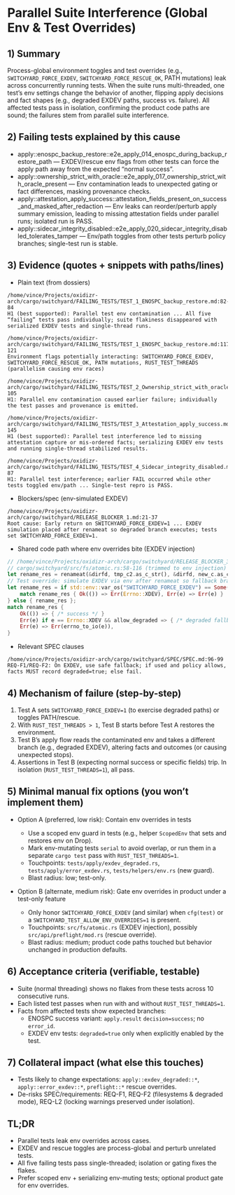 # Parallel Suite Interference (Global Env & Test Overrides)

## 1) Summary

Process-global environment toggles and test overrides (e.g., `SWITCHYARD_FORCE_EXDEV`, `SWITCHYARD_FORCE_RESCUE_OK`, PATH mutations) leak across concurrently running tests. When the suite runs multi-threaded, one test’s env settings change the behavior of another, flipping apply decisions and fact shapes (e.g., degraded EXDEV paths, success vs. failure). All affected tests pass in isolation, confirming the product code paths are sound; the failures stem from parallel suite interference.

## 2) Failing tests explained by this cause

- apply::enospc_backup_restore::e2e_apply_014_enospc_during_backup_restore_path — EXDEV/rescue env flags from other tests can force the apply path away from the expected “normal success”.
- apply::ownership_strict_with_oracle::e2e_apply_017_ownership_strict_with_oracle_present — Env contamination leads to unexpected gating or fact differences, masking provenance checks.
- apply::attestation_apply_success::attestation_fields_present_on_success_and_masked_after_redaction — Env leaks can reorder/perturb apply summary emission, leading to missing attestation fields under parallel runs; isolated run is PASS.
- apply::sidecar_integrity_disabled::e2e_apply_020_sidecar_integrity_disabled_tolerates_tamper — Env/path toggles from other tests perturb policy branches; single-test run is stable.

## 3) Evidence (quotes + snippets with paths/lines)

- Plain text (from dossiers)

```text
/home/vince/Projects/oxidizr-arch/cargo/switchyard/FAILING_TESTS/TEST_1_ENOSPC_backup_restore.md:82-84
H1 (best supported): Parallel test env contamination ... All five “failing” tests pass individually; suite flakiness disappeared with serialized EXDEV tests and single-thread runs.

/home/vince/Projects/oxidizr-arch/cargo/switchyard/FAILING_TESTS/TEST_1_ENOSPC_backup_restore.md:117-121
Environment flags potentially interacting: SWITCHYARD_FORCE_EXDEV, SWITCHYARD_FORCE_RESCUE_OK, PATH mutations, RUST_TEST_THREADS (parallelism causing env races)

/home/vince/Projects/oxidizr-arch/cargo/switchyard/FAILING_TESTS/TEST_2_Ownership_strict_with_oracle_present.md:103-105
H1: Parallel env contamination caused earlier failure; individually the test passes and provenance is emitted.

/home/vince/Projects/oxidizr-arch/cargo/switchyard/FAILING_TESTS/TEST_3_Attestation_apply_success.md:142-145
H1 (best supported): Parallel test interference led to missing attestation capture or mis-ordered facts; serializing EXDEV env tests and running single-thread stabilized results.

/home/vince/Projects/oxidizr-arch/cargo/switchyard/FAILING_TESTS/TEST_4_Sidecar_integrity_disabled.md:85-87
H1: Parallel test interference; earlier FAIL occurred while other tests toggled env/path ... Single‑test repro is PASS.
```

- Blockers/spec (env-simulated EXDEV)

```text
/home/vince/Projects/oxidizr-arch/cargo/switchyard/RELEASE_BLOCKER_1.md:21-37
Root cause: Early return on SWITCHYARD_FORCE_EXDEV=1 ... EXDEV simulation placed after renameat so degraded branch executes; tests set SWITCHYARD_FORCE_EXDEV=1.
```

- Shared code path where env overrides bite (EXDEV injection)

```rust
// /home/vince/Projects/oxidizr-arch/cargo/switchyard/RELEASE_BLOCKER_3.md — B.1 excerpt mirrors code
// cargo/switchyard/src/fs/atomic.rs:58-116 (trimmed to env injection)
let rename_res = renameat(&dirfd, tmp_c2.as_c_str(), &dirfd, new_c.as_c_str());
// Test override: simulate EXDEV via env after renameat so fallback branch executes
let rename_res = if std::env::var_os("SWITCHYARD_FORCE_EXDEV") == Some(std::ffi::OsString::from("1")) {
    match rename_res { Ok(()) => Err(Errno::XDEV), Err(e) => Err(e) }
} else { rename_res };
match rename_res {
    Ok(()) => { /* success */ }
    Err(e) if e == Errno::XDEV && allow_degraded => { /* degraded fallback */ }
    Err(e) => Err(errno_to_io(e)),
}
```

- Relevant SPEC clauses

```text
/home/vince/Projects/oxidizr-arch/cargo/switchyard/SPEC/SPEC.md:96-99
REQ-F1/REQ-F2: On EXDEV, use safe fallback; if used and policy allows, facts MUST record degraded=true; else fail.
```

## 4) Mechanism of failure (step-by-step)

1) Test A sets `SWITCHYARD_FORCE_EXDEV=1` (to exercise degraded paths) or toggles PATH/rescue.
2) With `RUST_TEST_THREADS > 1`, Test B starts before Test A restores the environment.
3) Test B’s apply flow reads the contaminated env and takes a different branch (e.g., degraded EXDEV), altering facts and outcomes (or causing unexpected stops).
4) Assertions in Test B (expecting normal success or specific fields) trip. In isolation (`RUST_TEST_THREADS=1`), all pass.

## 5) Minimal manual fix options (you won’t implement them)

- Option A (preferred, low risk): Contain env overrides in tests
  - Use a scoped env guard in tests (e.g., helper `ScopedEnv` that sets and restores env on Drop).
  - Mark env-mutating tests `serial` to avoid overlap, or run them in a separate `cargo test` pass with `RUST_TEST_THREADS=1`.
  - Touchpoints: `tests/apply/exdev_degraded.rs`, `tests/apply/error_exdev.rs`, `tests/helpers/env.rs` (new guard).
  - Blast radius: low; test-only.

- Option B (alternate, medium risk): Gate env overrides in product under a test-only feature
  - Only honor `SWITCHYARD_FORCE_EXDEV` (and similar) when `cfg(test)` or a `SWITCHYARD_TEST_ALLOW_ENV_OVERRIDES=1` is present.
  - Touchpoints: `src/fs/atomic.rs` (EXDEV injection), possibly `src/api/preflight/mod.rs` (rescue override).
  - Blast radius: medium; product code paths touched but behavior unchanged in production defaults.

## 6) Acceptance criteria (verifiable, testable)

- Suite (normal threading) shows no flakes from these tests across 10 consecutive runs.
- Each listed test passes when run with and without `RUST_TEST_THREADS=1`.
- Facts from affected tests show expected branches:
  - ENOSPC success variant: `apply.result` `decision=success`; no `error_id`.
  - EXDEV env tests: `degraded=true` only when explicitly enabled by the test.

## 7) Collateral impact (what else this touches)

- Tests likely to change expectations: `apply::exdev_degraded::*`, `apply::error_exdev::*`, `preflight::*` rescue overrides.
- De-risks SPEC/requirements: REQ-F1, REQ-F2 (filesystems & degraded mode), REQ-L2 (locking warnings preserved under isolation).

## TL;DR

- Parallel tests leak env overrides across cases.
- EXDEV and rescue toggles are process-global and perturb unrelated tests.
- All five failing tests pass single-threaded; isolation or gating fixes the flakes.
- Prefer scoped env + serializing env-muting tests; optional product gate for env overrides.
